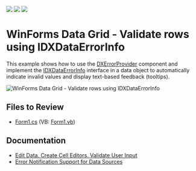 <!-- default badges list -->
![](https://img.shields.io/endpoint?url=https://codecentral.devexpress.com/api/v1/VersionRange/128630581/13.1.4%2B)
[![](https://img.shields.io/badge/Open_in_DevExpress_Support_Center-FF7200?style=flat-square&logo=DevExpress&logoColor=white)](https://supportcenter.devexpress.com/ticket/details/E335)
[![](https://img.shields.io/badge/📖_How_to_use_DevExpress_Examples-e9f6fc?style=flat-square)](https://docs.devexpress.com/GeneralInformation/403183)
<!-- default badges end -->

# WinForms Data Grid - Validate rows using IDXDataErrorInfo

This example shows how to use the [DXErrorProvider](https://docs.devexpress.com/WindowsForms/DevExpress.XtraEditors.DXErrorProvider.DXErrorProvider) component and implement the [IDXDataErrorInfo](https://docs.devexpress.com/CoreLibraries/DevExpress.XtraEditors.DXErrorProvider.IDXDataErrorInfo) interface in a data object to automatically indicate invalid values and display text-based feedback (tooltips).

![WinForms Data Grid - Validate rows using IDXDataErrorInfo](https://raw.githubusercontent.com/DevExpress-Examples/how-to-perform-row-validation-using-the-idxdataerrorinfo-interface-e335/13.1.4%2B/media/winforms-grid-validate-rows.png)


## Files to Review

* [Form1.cs](./CS/WindowsApplication1/Form1.cs) (VB: [Form1.vb](./VB/WindowsApplication1/Form1.vb))


## Documentation

* [Edit Data. Create Cell Editors. Validate User Input](https://docs.devexpress.com/WindowsForms/753/controls-and-libraries/data-grid/data-editing-and-validation/modify-and-validate-cell-values#validate-rows)
* [Error Notification Support for Data Sources](https://docs.devexpress.com/WindowsForms/751/controls-and-libraries/data-grid/data-editing-and-validation/errorinfo-support/error-notification-support-for-data-sources)
